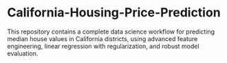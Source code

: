 # California-Housing-Price-Prediction
This repository contains a complete data science workflow for predicting median house values in California districts, using advanced feature engineering, linear regression with regularization, and robust model evaluation.

